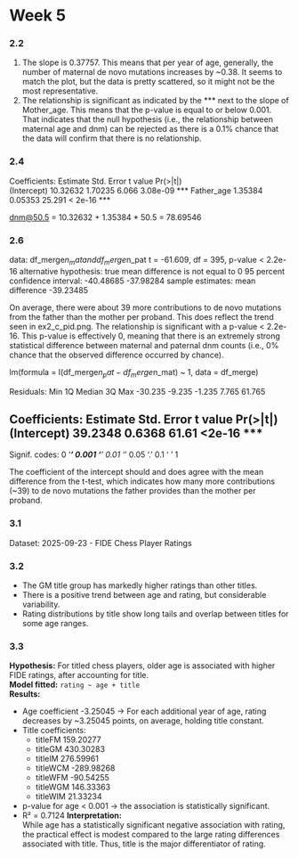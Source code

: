 # Week 5
### 2.2
1. The slope is 0.37757. This means that per year of age, generally, the number of maternal de novo mutations increases by ~0.38. It seems to match the plot, but the data is pretty scattered, so it might not be the most representative.
2. The relationship is significant as indicated by the *** next to the slope of Mother_age. This means that the p-value is equal to or below 0.001. That indicates that the null hypothesis (i.e., the relationship between maternal age and dnm) can be rejected as there is a 0.1% chance that the data will confirm that there is no relationship.

### 2.4
Coefficients:
            Estimate Std. Error t value Pr(>|t|)    
(Intercept) 10.32632    1.70235   6.066 3.08e-09 ***
Father_age   1.35384    0.05353  25.291  < 2e-16 ***

dnm@50.5 = 10.32632 + 1.35384 * 50.5
         = 78.69546 

### 2.6
data:  df_merge$n_mat and df_merge$n_pat
t = -61.609, df = 395, p-value < 2.2e-16
alternative hypothesis: true mean difference is not equal to 0
95 percent confidence interval:
 -40.48685 -37.98284
sample estimates:
mean difference 
      -39.23485 

On average, there were about 39 more contributions to de novo mutations from the father than the mother per proband. This does reflect the trend seen in ex2_c_pid.png. The relationship is significant with a p-value < 2.2e-16. This p-value is effectively 0, meaning that there is an extremely strong statistical difference between maternal and paternal dnm counts (i.e., 0% chance that the observed difference occurred by chance).

lm(formula = I(df_merge$n_pat - df_merge$n_mat) ~ 1, data = df_merge)

Residuals:
    Min      1Q  Median      3Q     Max 
-30.235  -9.235  -1.235   7.765  61.765 

Coefficients:
            Estimate Std. Error t value Pr(>|t|)    
(Intercept)  39.2348     0.6368   61.61   <2e-16 ***
---
Signif. codes:  0 ‘***’ 0.001 ‘**’ 0.01 ‘*’ 0.05 ‘.’ 0.1 ‘ ’ 1

The coefficient of the intercept should and does agree with the mean difference from the t-test, which indicates how many more contributions (~39) to de novo mutations the father provides than the mother per proband.

### 3.1
Dataset: 2025-09-23 - FIDE Chess Player Ratings

### 3.2
- The GM title group has markedly higher ratings than other titles.  
- There is a positive trend between age and rating, but considerable variability.  
- Rating distributions by title show long tails and overlap between titles for some age ranges.


### 3.3
**Hypothesis:** For titled chess players, older age is associated with higher FIDE ratings, after accounting for title.  
**Model fitted:** `rating ~ age + title`  
**Results:**  
- Age coefficient -3.25045 → For each additional year of age, rating decreases by ~3.25045 points, on average, holding title constant.  
- Title coefficients:
    - titleFM      159.20277   
    - titleGM      430.30283   
    - titleIM      276.59961   
    - titleWCM    -289.98268   
    - titleWFM     -90.54255   
    - titleWGM     146.33363   
    - titleWIM      21.33234
- p-value for age < 0.001 → the association is statistically significant.  
- R² =  0.7124
**Interpretation:**  
While age has a statistically significant negative association with rating, the practical effect is modest compared to the large rating differences associated with title. Thus, title is the major differentiator of rating.